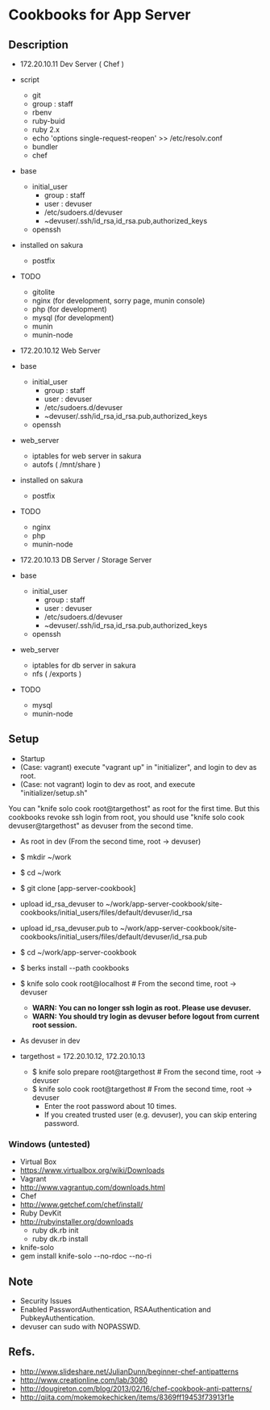 # Cookbooks for App Server

## Description

* 172.20.10.11 Dev Server ( Chef )
 * script
    * git
    * group : staff
    * rbenv
    * ruby-buid
    * ruby 2.x
    * echo 'options single-request-reopen' >> /etc/resolv.conf
    * bundler
    * chef
 * base
    * initial_user
        * group : staff
        * user  : devuser
        * /etc/sudoers.d/devuser
        * ~devuser/.ssh/id_rsa,id_rsa.pub,authorized_keys
    * openssh
 * installed on sakura
    * postfix
 * TODO
    * gitolite
    * nginx (for development, sorry page, munin console)
    * php (for development)
    * mysql (for development)
    * munin
    * munin-node

* 172.20.10.12 Web Server
 * base
    * initial_user
        * group : staff
        * user  : devuser
        * /etc/sudoers.d/devuser
        * ~devuser/.ssh/id_rsa,id_rsa.pub,authorized_keys
    * openssh
 * web_server
    * iptables for web server in sakura
    * autofs ( /mnt/share )
 * installed on sakura
    * postfix
 * TODO
    * nginx
    * php
    * munin-node

* 172.20.10.13 DB Server / Storage Server
 * base
    * initial_user
        * group : staff
        * user  : devuser
        * /etc/sudoers.d/devuser
        * ~devuser/.ssh/id_rsa,id_rsa.pub,authorized_keys
    * openssh
 * web_server
    * iptables for db server in sakura
    * nfs ( /exports )
 * TODO
    * mysql
    * munin-node

## Setup

* Startup
 * (Case: vagrant) execute "vagrant up" in "initializer", and login to dev as root.
 * (Case: not vagrant) login to dev as root, and execute "initializer/setup.sh"

You can "knife solo cook root@targethost" as root for the first time.
But this cookbooks revoke ssh login from root, you should use "knife solo cook devuser@targethost" as devuser from the second time.

* As root in dev (From the second time, root -> devuser)
 * $ mkdir ~/work
 * $ cd ~/work
 * $ git clone [app-server-cookbook]
 * upload id_rsa_devuser to ~/work/app-server-cookbook/site-cookbooks/initial_users/files/default/devuser/id_rsa
 * upload id_rsa_devuser.pub to ~/work/app-server-cookbook/site-cookbooks/initial_users/files/default/devuser/id_rsa.pub
 * $ cd ~/work/app-server-cookbook
 * $ berks install --path cookbooks
 * $ knife solo cook root@localhost # From the second time, root -> devuser
    * **WARN: You can no longer ssh login as root. Please use devuser.**
    * **WARN: You should try login as devuser before logout from current root session.**

* As devuser in dev
 * targethost = 172.20.10.12, 172.20.10.13
    * $ knife solo prepare root@targethost # From the second time, root -> devuser
    * $ knife solo cook root@targethost # From the second time, root -> devuser
        * Enter the root password about 10 times.
        * If you created trusted user (e.g. devuser), you can skip entering password.

### Windows (untested)

* Virtual Box
 * https://www.virtualbox.org/wiki/Downloads
* Vagrant
 * http://www.vagrantup.com/downloads.html
* Chef
 * http://www.getchef.com/chef/install/
* Ruby DevKit
 * http://rubyinstaller.org/downloads
    * ruby dk.rb init
    * ruby dk.rb install
* knife-solo
 * gem install knife-solo --no-rdoc --no-ri

## Note

* Security Issues
 * Enabled PasswordAuthentication, RSAAuthentication and PubkeyAuthentication. 
 * devuser can sudo with NOPASSWD.

## Refs.

* http://www.slideshare.net/JulianDunn/beginner-chef-antipatterns
* http://www.creationline.com/lab/3080
* http://dougireton.com/blog/2013/02/16/chef-cookbook-anti-patterns/
* http://qiita.com/mokemokechicken/items/8369ff19453f73913f1e

